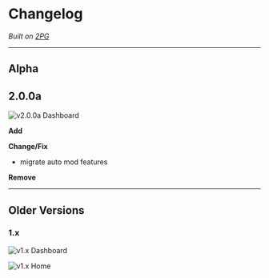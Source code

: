 # Changelog

*Built on [2PG](https://2pg.xyz)*

---

## Alpha

## 2.0.0a

![v2.0.0a Dashboard](assets/docs/img/dashboard-v2.0.0a.png)

**Add**

**Change/Fix**
- migrate auto mod features

**Remove**

---

## Older Versions

### 1.x

![v1.x Dashboard](assets/docs/img/dashboard-v1.x.png)

![v1.x Home](assets/docs/img/dashboard-home-v1.x.png)